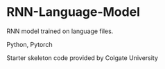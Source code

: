 # RNN-Language-Model
RNN model trained on language files.

Python, Pytorch

Starter skeleton code provided by Colgate University 
